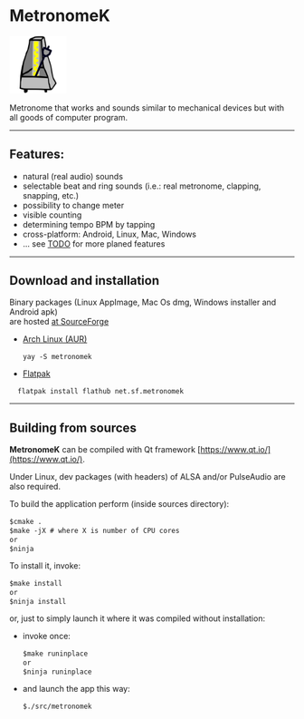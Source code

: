 # MetronomeK

<img src="images/metronomek.png" width="20%" height="20%" />

Metronome that works and sounds similar to mechanical devices
but with all goods of computer program.

--------------------------

## Features:
  - natural (real audio) sounds
  - selectable beat and ring sounds (i.e.: real metronome, clapping, snapping, etc.)
  - possibility to change meter
  - visible counting
  - determining tempo BPM by tapping
  - cross-platform: Android, Linux, Mac, Windows
  - ... see [TODO](TODO.md) for more planed features

--------------------------

## Download and installation
Binary packages (Linux AppImage, Mac Os dmg, Windows installer and Android apk)  
are hosted [at SourceForge](https://sourceforge.net/projects/metronomek/files/)

  - [Arch Linux (AUR)](https://aur.archlinux.org/packages/metronomek/)  
    ```
    yay -S metronomek
    ```

  - [Flatpak](https://flathub.org/apps/details/net.sf.metronomek)  
  ```
    flatpak install flathub net.sf.metronomek
  ```

--------------------------
## Building from sources

**MetronomeK** can be compiled with Qt framework [https://www.qt.io/](https://www.qt.io/).

Under Linux, dev packages (with headers) of ALSA and/or PulseAudio are also required.

To build the application perform (inside sources directory):

```
$cmake .
$make -jX # where X is number of CPU cores
or
$ninja
```
To install it, invoke:

```
$make install
or
$ninja install
```

or, just to simply launch it where it was compiled without installation:

 - invoke once:

    ```
    $make runinplace
    or
    $ninja runinplace
    ```

 - and launch the app this way:

    ```
    $./src/metronomek
    ```
